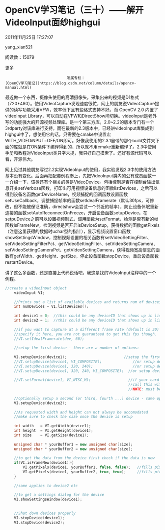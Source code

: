 # OpenCV学习笔记（三十）——解开VideoInput面纱highgui

2011年11月25日 17:27:07

yang_xian521

阅读数：15079

更多

 								所属专栏： 																[OpenCV学习笔记](https://blog.csdn.net/column/details/opencv-manual.html) 																 							

 									

最近做一个东西，摄像头使用的高清摄像头，采集出来的视频是D1格式（720*480）。使用VideoCapture发现速度很忙，网上的朋友说VideoCapture提供的读写功能采用VFW，效率低下且有些格式支持不好。而 OpenCV 2.0 内置了videoInput Library，可以自动在VFW和DirectShow间切换。videoInput是老外写的功能强大的开源视频处理库。是一个第三方库，2.0~2.2的版本专门有一个3rdparty对该库进行支持，而在最新的2.3版本中，已经讲videoInput库集成到highgui中了，想使用它的话，只需要在cmake中设置宏WITH_VIDEOiNPUT=OFF/ON即可。好像我使用的2.3.1自带的那个build文件夹下面的库就是在ON条件下编译得到的，所以就不用cmake重新编译了。2.3中使用手册和教程对VideoInput类只字未提，我只好自己摸索了。还好有源代码可以看，开源伟大。

网上见过其他朋友写过2.2实现VideoInput的使用，我实验发现2.3中的使用方法基本没有变化。后面再把配套例程奉上，先把VideoInput类内的公有成员函数一一介绍一下，该类还有个相关的类是VideoDevice。包括控制是否在控制台输出信息开关setVerbose函数，打印出可用视频设备信息的函数listDevices，之后可以得到设备名函数getDeviceName，视频捕捉的回调函数设置函数setUseCallback，调整捕捉帧率的函数setIdealFramerate（默认30fps，可修改，但不能被保证准确，directshow会尝试一个邻近的帧率），防止设备休眠重新连接的函数setAutoReconnectOnFreeze，开启设备函数setupDevice，在setpuDevice之前可以设置视频制式，调用函数为setFormat，检测是否有新的帧函数isFrameNew，检测视频是否开启isDeviceSetup，获得数据的函数getPixels（注意这里获得的数据时uchar型的指针），显示视频设置窗口函数showSettingsWindow，控制视频设置的相关函数有setVideoSettingFilter、setVideoSettingFilterPct、getVideoSettingFilter、setVideoSettingCamera、setVideoSettingCameraPct、getVideoSettingCamera，获得视频宽高信息的函数有getWidth、getHeight、getSize，停止设备函数stopDevice，重启设备函数restartDevice。

讲了这么多函数，还是直接上代码说话吧，我这是找的VideoInput注释中的一个例程。



```cpp
//create a videoInput object
	videoInput VI;
	
	//Prints out a list of available devices and returns num of devices found
	int numDevices = VI.listDevices();	
	
	int device1 = 0;  //this could be any deviceID that shows up in listDevices
	int device2 = 1;  //this could be any deviceID that shows up in listDevices
	
	//if you want to capture at a different frame rate (default is 30) 
	//specify it here, you are not guaranteed to get this fps though.
	//VI.setIdealFramerate(dev, 60);	
	
	//setup the first device - there are a number of options:
	
	VI.setupDevice(device1); 						  //setup the first device with the default settings
	//VI.setupDevice(device1, VI_COMPOSITE); 			  //or setup device with specific connection type
	//VI.setupDevice(device1, 320, 240);				  //or setup device with specified video size
	//VI.setupDevice(device1, 320, 240, VI_COMPOSITE);  //or setup device with video size and connection type
 
	//VI.setFormat(device1, VI_NTSC_M);					//if your card doesn't remember what format it should be
														//call this with the appropriate format listed above
														//NOTE: must be called after setupDevice!
	
	//optionally setup a second (or third, fourth ...) device - same options as above
	VI.setupDevice(device2); 						  
 
	//As requested width and height can not always be accomodated
	//make sure to check the size once the device is setup
 
	int width 	= VI.getWidth(device1);
	int height 	= VI.getHeight(device1);
	int size	= VI.getSize(device1);
	
	unsigned char * yourBuffer1 = new unsigned char[size];
	unsigned char * yourBuffer2 = new unsigned char[size];
	
	//to get the data from the device first check if the data is new
	if(VI.isFrameNew(device1)){
		VI.getPixels(device1, yourBuffer1, false, false);	//fills pixels as a BGR (for openCV) unsigned char array - no flipping
		VI.getPixels(device1, yourBuffer2, true, true); 	//fills pixels as a RGB (for openGL) unsigned char array - flipping!
	}
	
	//same applies to device2 etc
	
	//to get a settings dialog for the device
	VI.showSettingsWindow(device1);
	
	
	//Shut down devices properly
	VI.stopDevice(device1);
	VI.stopDevice(device2);
```